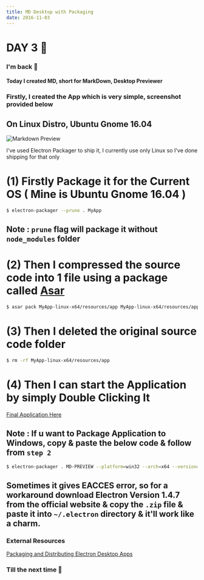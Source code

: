 ```yaml
---
title: MD Desktop with Packaging
date: 2016-11-03
---
```


# DAY 3 👾 

### I'm back 💙

#### Today I created MD, short for MarkDown, Desktop Previewer 

### Firstly, I created the App which is very simple, screenshot provided below

## On Linux Distro, Ubuntu Gnome 16.04

![Markdown Preview](http://imgur.com/mm7QD3c.png)

I've used Electron Packager to ship it, I currently use only Linux so I've done shipping for that only

# (1) Firstly Package it for the Current OS ( Mine is Ubuntu Gnome 16.04 )

```bash
$ electron-packager --prune . MyApp
```

## Note : `prune` flag will package it without `node_modules` folder

# (2) Then I compressed the source code into 1 file using a package called [Asar](https://github.com/electron/asar)


```bash
$ asar pack MyApp-linux-x64/resources/app MyApp-linux-x64/resources/app.asar
```

# (3) Then I deleted the original source code folder

```bash
$ rm -rf MyApp-linux-x64/resources/app
```

# (4) Then I can start the Application by simply Double Clicking It

[Final Application Here](https://github.com/deadcoder0904/electron-md-preview)

## Note : If u want to Package Application to Windows, copy & paste the below code & follow from `step 2`

```bash
$ electron-packager . MD-PREVIEW --platform=win32 --arch=x64 --version=1.4.7
```

## Sometimes it gives EACCES error, so for a workaround download Electron Version 1.4.7 from the official website & copy the `.zip` file & paste it into `~/.electron` directory & it'll work like a charm.

### External Resources

[Packaging and Distributing Electron Desktop Apps](https://www.youtube.com/watch?v=dz5SnmBzBXc)

### Till the next time 👻